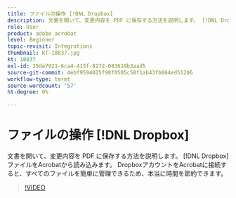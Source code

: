 ```yaml
---
title: ファイルの操作 [!DNL Dropbox]
description: 文書を開いて、変更内容を PDF に保存する方法を説明します。 [!DNL Dropbox] Acrobat内のファイル
role: User
product: adobe acrobat
level: Beginner
topic-revisit: Integrations
thumbnail: KT-10837.jpg
kt: 10837
exl-id: 25de7921-6ca4-413f-8172-083619b3aad5
source-git-commit: 4ebf9594025f98f0505c58f1ab43fb864ed51206
workflow-type: tm+mt
source-wordcount: '57'
ht-degree: 0%

---
```


# ファイルの操作 [!DNL Dropbox]

文書を開いて、変更内容を PDF に保存する方法を説明します。 [!DNL Dropbox] ファイルをAcrobatから読み込みます。 DropboxアカウントをAcrobatに接続すると、すべてのファイルを簡単に管理できるため、本当に時間を節約できます。

>[!VIDEO](https://video.tv.adobe.com/v/3409411?quality=12&learn=on&hidetitle=true)
